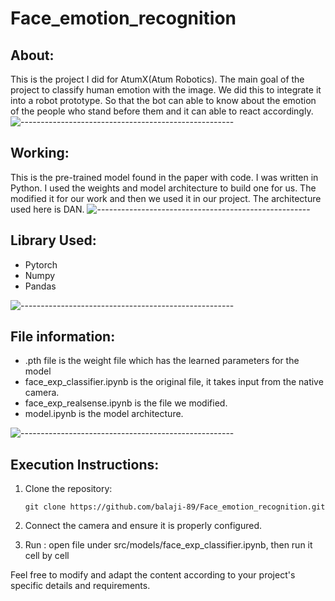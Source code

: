 # Face_emotion_recognition

## About:
  This is the project I did for AtumX(Atum Robotics). The main goal of the project to classify human emotion with the image.
  We did this to integrate it into a robot prototype. So that the bot can able to know about the emotion of the people who stand before them and it can able to react accordingly.
![-----------------------------------------------------](https://raw.githubusercontent.com/andreasbm/readme/master/assets/lines/rainbow.png)

## Working:
  This is the pre-trained model found in the paper with code. I was written in Python. I used the weights and model architecture to build one for us.
  The modified it for our work and then we used it in our project. The architecture used here is DAN.
![-----------------------------------------------------](https://raw.githubusercontent.com/andreasbm/readme/master/assets/lines/rainbow.png)
## Library Used:
  - Pytorch
  - Numpy
  - Pandas
    
![-----------------------------------------------------](https://raw.githubusercontent.com/andreasbm/readme/master/assets/lines/rainbow.png)
## File information:
  - .pth file is the weight file which has the learned parameters for the model
  - face_exp_classifier.ipynb is the original file, it takes input from the native camera.
  - face_exp_realsense.ipynb is the file we modified.
  - model.ipynb is the model architecture.
  
![-----------------------------------------------------](https://raw.githubusercontent.com/andreasbm/readme/master/assets/lines/rainbow.png) 
## Execution Instructions:

1. Clone the repository:

   ```
   git clone https://github.com/balaji-89/Face_emotion_recognition.git
   ```

2. Connect the camera  and ensure it is properly configured.

3. Run :
      open file under src/models/face_exp_classifier.ipynb, then run it cell by cell
   
Feel free to modify and adapt the content according to your project's specific details and requirements.



